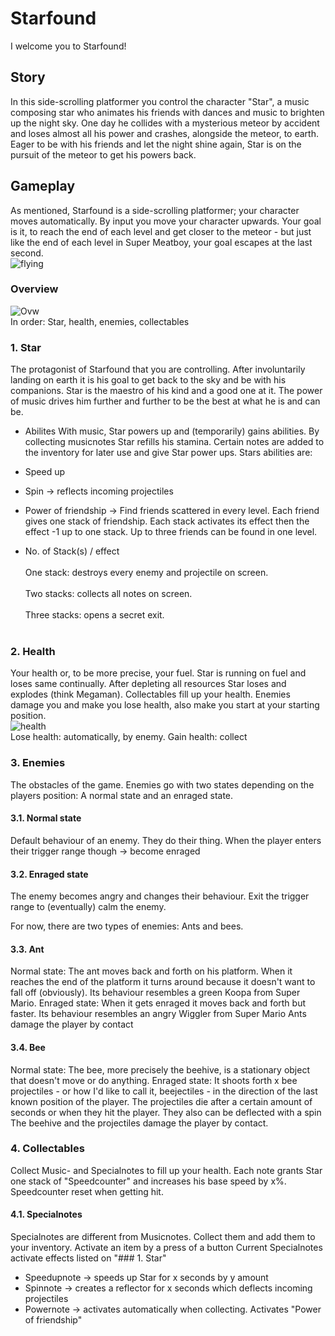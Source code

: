 # Starfound

I welcome you to Starfound!

## Story
In this side-scrolling platformer you control the character "Star", a music composing star who animates his friends with dances and music to brighten up the night sky.
One day he collides with a mysterious meteor by accident and loses almost all his power and crashes, alongside the meteor, to earth.
Eager to be with his friends and let the night shine again, Star is on the pursuit of the meteor to get his powers back.

## Gameplay
As mentioned, Starfound is a side-scrolling platformer; your character moves automatically. By input you move your character upwards. Your goal is it, to reach the end of each level and get closer to the meteor - but just like the end of each level in Super Meatboy, your goal escapes at the last second. <br />
![flying](https://user-images.githubusercontent.com/61525019/141357206-4cb90eee-afd2-47c6-84fa-7645a2eabd0b.gif)

### Overview
![Ovw](https://user-images.githubusercontent.com/61525019/141356596-c02441ca-1ca2-4704-9ebc-47b5af655d7f.PNG) <br />
In order: Star, health, enemies, collectables

### 1. Star
The protagonist of Starfound that you are controlling. After involuntarily landing on earth it is his goal to get back to the sky and be with his companions.
Star is the maestro of his kind and a good one at it. The power of music drives him further and further to be the best at what he is and can be.

- Abilites 
With music, Star powers up and (temporarily) gains abilities. By collecting musicnotes Star refills his stamina. Certain notes are added to the inventory for later use and give Star power ups.
Stars abilities are:
- Speed up
- Spin -> reflects incoming projectiles
- Power of friendship -> Find friends scattered in every level. Each friend gives one stack of friendship. Each stack activates its effect then the effect -1 up to one stack. Up to three friends can be found in one level.

- No. of Stack(s) / effect <br></br>
One stack: destroys every enemy and projectile on screen. <br></br>
Two stacks: collects all notes on screen. <br></br>
Three stacks: opens a secret exit. <br></br>

### 2. Health
Your health or, to be more precise, your fuel. Star is running on fuel and loses same continually. After depleting all resources Star loses and explodes (think Megaman).
Collectables fill up your health. Enemies damage you and make you lose health, also make you start at your starting position. <br />
![health](https://user-images.githubusercontent.com/61525019/141357213-0c413ca8-855a-4437-97db-06da75ae10d5.gif) <br />
Lose health: automatically, by enemy. Gain health: collect

### 3. Enemies
The obstacles of the game. Enemies go with two states depending on the players position: A normal state and an enraged state.

#### 3.1. Normal state
Default behaviour of an enemy. They do their thing. When the player enters their trigger range though -> become enraged

#### 3.2. Enraged state
The enemy becomes angry and changes their behaviour. Exit the trigger range to (eventually) calm the enemy.

For now, there are two types of enemies: Ants and bees.

#### 3.3. Ant
Normal state: The ant moves back and forth on his platform. When it reaches the end of the platform it turns around because it doesn't want to fall off (obviously). Its behaviour resembles a green Koopa from Super Mario.
Enraged state: When it gets enraged it moves back and forth but faster. Its behaviour resembles an angry Wiggler from Super Mario
Ants damage the player by contact

#### 3.4. Bee
Normal state: The bee, more precisely the beehive, is a stationary object that doesn't move or do anything.
Enraged state: It shoots forth x bee projectiles - or how I'd like to call it, beejectiles - in the direction of the last known position of the player.
The projectiles die after a certain amount of seconds or when they hit the player. They also can be deflected with a spin
The beehive and the projectiles damage the player by contact.

### 4. Collectables
Collect Music- and Specialnotes to fill up your health. Each note grants Star one stack of "Speedcounter" and increases his base speed by x%. Speedcounter reset when getting hit.

#### 4.1. Specialnotes
Specialnotes are different from Musicnotes. Collect them and add them to your inventory. Activate an item by a press of a button
Current Specialnotes activate effects listed on "### 1. Star"
- Speedupnote -> speeds up Star for x seconds by y amount
- Spinnote -> creates a reflector for x seconds which deflects incoming projectiles
- Powernote -> activates automatically when collecting. Activates "Power of friendship" 
